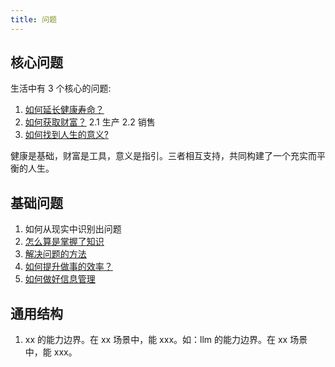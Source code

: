 ```yaml
---
title: 问题
---
```


## 核心问题
生活中有 3 个核心的问题:  
1. [如何延长健康寿命？](./how-to-have-a-longer-healthy-life/readme.md)
2. [如何获取财富？](./how-to-get-wealth/readme.md)
  2.1 生产
  2.2 销售
3. [如何找到人生的意义?](./how-to-find-the-meaning-of-life/readme.md)

健康是基础，财富是工具，意义是指引。三者相互支持，共同构建了一个充实而平衡的人生。

## 基础问题
1. 如何从现实中识别出问题
2. [怎么算是掌握了知识](./base/how-to-say-have-mastered-the-question/readmd.md)
2. [解决问题的方法](./base/what's-the-way-to-solve-problem/readme.md)
3. [如何提升做事的效率？](./base/how-to-improve-working-efficiency/readme.md)
  1. [如何做好信息管理](./base/how-to-improve-working-efficiency/how-to-manage-info.md)

## 通用结构
1. xx 的能力边界。在 xx 场景中，能 xxx。如：llm 的能力边界。在 xx 场景 中，能 xxx。
